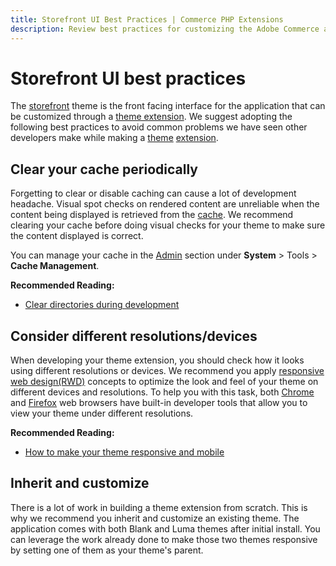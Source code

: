```yaml
---
title: Storefront UI Best Practices | Commerce PHP Extensions
description: Review best practices for customizing the Adobe Commerce and Magento Open Source storefront user interface with extensions.
---
```


# Storefront UI best practices

The [storefront](https://glossary.magento.com/storefront) theme is the front facing interface for the application that can be customized through a [theme extension](https://devdocs.magento.com/guides/v2.4/frontend-dev-guide/themes/theme-overview.html). We suggest adopting the following best practices to avoid common problems we have seen other developers make while making a [theme](https://glossary.magento.com/theme) [extension](https://glossary.magento.com/extension).

## Clear your cache periodically

Forgetting to clear or disable caching can cause a lot of development headache. Visual spot checks on rendered content are unreliable when the content being displayed is retrieved from the [cache](https://glossary.magento.com/cache). We recommend clearing your cache before doing visual checks for your theme to make sure the content displayed is correct.

You can manage your cache in the [Admin](https://glossary.magento.com/admin) section under **System** > Tools > **Cache Management**.

**Recommended Reading:**

*  [Clear directories during development](https://devdocs.magento.com/guides/v2.4/howdoi/php/php_clear-dirs.html)

## Consider different resolutions/devices

When developing your theme extension, you should check how it looks using different resolutions or devices. We recommend you apply [responsive web design(RWD)](https://en.wikipedia.org/wiki/Responsive_web_design) concepts to optimize the look and feel of your theme on different devices and resolutions. To help you with this task, both [Chrome](https://developer.chrome.com/devtools) and [Firefox](https://developer.mozilla.org/en-US/docs/Tools) web browsers have built-in developer tools that allow you to view your theme under different resolutions.

**Recommended Reading:**

*  [How to make your theme responsive and mobile](https://devdocs.magento.com/guides/v2.4/frontend-dev-guide/responsive-web-design/rwd_overview.html)

## Inherit and customize

There is a lot of work in building a theme extension from scratch. This is why we recommend you inherit and customize an existing theme. The application comes with both Blank and Luma themes after initial install. You can leverage the work already done to make those two themes responsive by setting one of them as your theme's parent.
